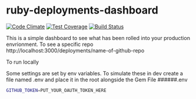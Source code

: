 ruby-deployments-dashboard
=========
[![Code Climate](https://codeclimate.com/github/usbsnowcrash/ruby-deployments-dashboard/badges/gpa.svg)](https://codeclimate.com/github/usbsnowcrash/ruby-deployments-dashboard)
[![Test Coverage](https://codeclimate.com/github/usbsnowcrash/ruby-deployments-dashboard/badges/coverage.svg)](https://codeclimate.com/github/usbsnowcrash/ruby-deployments-dashboard/coverage)
[![Build Status](https://travis-ci.org/usbsnowcrash/ruby-deployments-dashboard.svg)](https://travis-ci.org/usbsnowcrash/ruby-deployments-dashboard)

This is a simple dashboard to see what has been rolled into your production envrionment.
To see a specific repo http://localhost:3000/deployments/name-of-github-repo 

To run locally

Some settings are set by env variables.
To simulate these in dev create a file named .env and place it in the root alongside the Gem File
######.env
``` sh
GITHUB_TOKEN=PUT_YOUR_OAUTH_TOKEN_HERE
```
